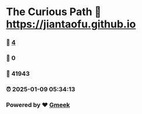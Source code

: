 # The Curious Path :link: https://jiantaofu.github.io 
### :page_facing_up: [4](https://jiantaofu.github.io/tag.html) 
### :speech_balloon: 0 
### :hibiscus: 41943 
### :alarm_clock: 2025-01-09 05:34:13 
### Powered by :heart: [Gmeek](https://github.com/Meekdai/Gmeek)
